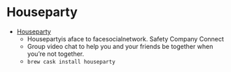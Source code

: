 # Houseparty
- [Houseparty](https://houseparty.com/)
  -  Housepartyis aface to facesocialnetwork. Safety Company Connect
  - Group video chat to help you and your friends be together when you’re not together.
  - `brew cask install houseparty`
